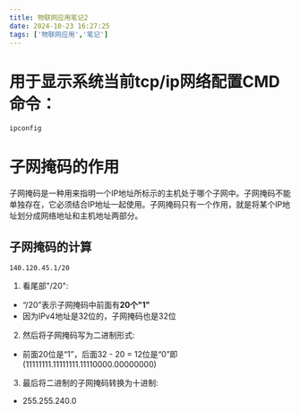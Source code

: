 ```yaml
---
title: 物联网应用笔记2
date: 2024-10-23 16:27:25
tags: ['物联网应用','笔记']
---
```


# 用于显示系统当前tcp/ip网络配置CMD命令：
```CMD
ipconfig
```
# 子网掩码的作用
子网掩码是一种用来指明一个IP地址所标示的主机处于哪个子网中。子网掩码不能单独存在，它必须结合IP地址一起使用。子网掩码只有一个作用，就是将某个IP地址划分成网络地址和主机地址两部分。
## 子网掩码的计算
```ip
140.120.45.1/20
```
1. 看尾部"/20":
 - “/20”表示子网掩码中前面有**20个"1"**
 -  因为IPv4地址是32位的，子网掩码也是32位
2. 然后将子网掩码写为二进制形式:
 - 前面20位是“1”，后面32 - 20 = 12位是“0”即(11111111.11111111.11110000.00000000)
3. 最后将二进制的子网掩码转换为十进制:
 -  255.255.240.0

# 

